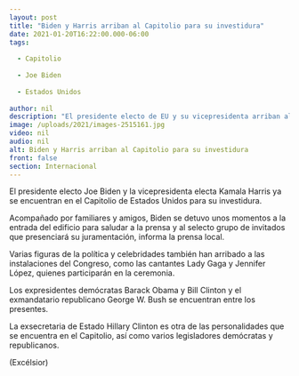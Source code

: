 ```yaml
---
layout: post
title: "Biden y Harris arriban al Capitolio para su investidura"
date: 2021-01-20T16:22:00.000-06:00
tags:
  
  - Capitolio
  
  - Joe Biden
  
  - Estados Unidos
  
author: nil
description: "El presidente electo de EU y su vicepresidenta arriban al Capitolio, acompañados por familiares y amigos, para su toma de posesión"
image: /uploads/2021/images-2515161.jpg
video: nil
audio: nil
alt: Biden y Harris arriban al Capitolio para su investidura
front: false
section: Internacional
---
```


El presidente electo Joe Biden y la vicepresidenta electa Kamala Harris ya se encuentran en el Capitolio de Estados Unidos para su investidura.

Acompañado por familiares y amigos, Biden se detuvo unos momentos a la entrada del edificio para saludar a la prensa y al selecto grupo de invitados que presenciará su juramentación, informa la prensa local.

Varias figuras de la política y celebridades también han arribado a las instalaciones del Congreso, como las cantantes Lady Gaga y Jennifer López, quienes participarán en la ceremonia.

Los expresidentes demócratas Barack Obama y Bill Clinton y el exmandatario republicano George W. Bush se encuentran entre los presentes.

La exsecretaria de Estado Hillary Clinton es otra de las personalidades que se encuentra en el Capitolio, así como varios legisladores demócratas y republicanos.

(Excélsior)